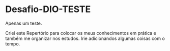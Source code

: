 # Desafio-DIO-TESTE
Apenas um teste.

Criei este Repertório para colocar os meus conhecimentos em prática e também me organizar nos estudos. Irie adicionandos algumas coisas com o tempo. 
